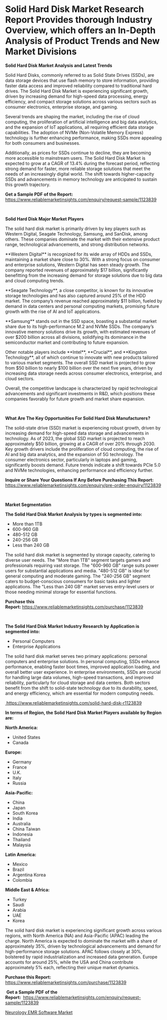<p><h1>Solid Hard Disk Market Research Report Provides thorough Industry Overview, which offers an In-Depth Analysis of Product Trends and New Market Divisions</h1></p><p><strong>Solid Hard Disk Market Analysis and Latest Trends</strong></p>
<p><p>Solid Hard Disks, commonly referred to as Solid State Drives (SSDs), are data storage devices that use flash memory to store information, providing faster data access and improved reliability compared to traditional hard drives. The Solid Hard Disk Market is experiencing significant growth, driven by increasing demand for high-speed data processing, energy efficiency, and compact storage solutions across various sectors such as consumer electronics, enterprise storage, and gaming.</p><p>Several trends are shaping the market, including the rise of cloud computing, the proliferation of artificial intelligence and big data analytics, and the expansion of IoT applications, all requiring efficient data storage capabilities. The adoption of NVMe (Non-Volatile Memory Express) technology is further enhancing performance, making SSDs more appealing for both consumers and businesses.</p><p>Additionally, as prices for SSDs continue to decline, they are becoming more accessible to mainstream users. The Solid Hard Disk Market is expected to grow at a CAGR of 13.4% during the forecast period, reflecting strong demand for faster, more reliable storage solutions that meet the needs of an increasingly digital world. The shift towards higher-capacity SSDs and advancements in memory technology are anticipated to sustain this growth trajectory.</p></p>
<p><strong>Get a Sample PDF of the Report:&nbsp;</strong> <a href="https://www.reliablemarketinsights.com/enquiry/request-sample/1123839?utm_campaign=1937&utm_medium=2&utm_source=Github&utm_content=ia&utm_term=06042025&utm_id=solid-hard-disk">https://www.reliablemarketinsights.com/enquiry/request-sample/1123839</a></p>
<p>&nbsp;</p>
<p><strong>Solid Hard Disk Major Market Players</strong></p>
<p><p>The solid hard disk market is primarily driven by key players such as Western Digital, Seagate Technology, Samsung, and SanDisk, among others. These companies dominate the market with their extensive product range, technological advancements, and strong distribution networks.</p><p>**Western Digital** is recognized for its wide array of HDDs and SSDs, maintaining a market share close to 30%. With a strong focus on consumer and enterprise solutions, Western Digital has seen steady growth. The company reported revenues of approximately $17 billion, significantly benefitting from the increasing demand for storage solutions due to big data and cloud computing trends.</p><p>**Seagate Technology**, a close competitor, is known for its innovative storage technologies and has also captured around 25% of the HDD market. The company’s revenue reached approximately $11 billion, fueled by demand in data centers and personal computing markets, promising future growth with the rise of AI and IoT applications.</p><p>**Samsung** stands out in the SSD space, boasting a substantial market share due to its high-performance M.2 and NVMe SSDs. The company’s innovative memory solutions drive its growth, with estimated revenues of over $200 billion across all divisions, solidifying its dominance in the semiconductor market and contributing to future expansion.</p><p>Other notable players include **Intel**, **Crucial**, and **Kingston Technology**, all of which continue to innovate with new products tailored to various market segments. The overall SSD market is projected to grow from $50 billion to nearly $100 billion over the next five years, driven by increasing data storage needs across consumer electronics, enterprise, and cloud sectors.</p><p>Overall, the competitive landscape is characterized by rapid technological advancements and significant investments in R&D, which positions these companies favorably for future growth and market share expansion.</p></p>
<p>&nbsp;</p>
<p><strong>What Are The Key Opportunities For Solid Hard Disk Manufacturers?</strong></p>
<p><p>The solid-state drive (SSD) market is experiencing robust growth, driven by increasing demand for high-speed data storage and advancements in technology. As of 2023, the global SSD market is projected to reach approximately $50 billion, growing at a CAGR of over 20% through 2030. Key growth drivers include the proliferation of cloud computing, the rise of AI and big data analytics, and the expansion of 5G technology. The consumer electronics sector, particularly in laptops and gaming, significantly boosts demand. Future trends indicate a shift towards PCIe 5.0 and NVMe technologies, enhancing performance and efficiency further.</p></p>
<p><strong>Inquire or Share Your Questions If Any Before Purchasing This Report:</strong> <a href="https://www.reliablemarketinsights.com/enquiry/pre-order-enquiry/1123839?utm_campaign=1937&utm_medium=2&utm_source=Github&utm_content=ia&utm_term=06042025&utm_id=solid-hard-disk">https://www.reliablemarketinsights.com/enquiry/pre-order-enquiry/1123839</a></p>
<p>&nbsp;</p>
<p><strong>Market Segmentation</strong></p>
<p><strong>The Solid Hard Disk Market Analysis by types is segmented into:</strong></p>
<p><ul><li>More than 1TB</li><li>600-960 GB</li><li>480-512 GB</li><li>240-256 GB</li><li>Less than 240 GB</li></ul></p>
<p><p>The solid hard disk market is segmented by storage capacity, catering to diverse user needs. The "More than 1TB" segment targets gamers and professionals requiring vast storage. The "600-960 GB" range suits power users for substantial applications and media. "480-512 GB" is ideal for general computing and moderate gaming. The "240-256 GB" segment caters to budget-conscious consumers for basic tasks and lighter applications. The "Less than 240 GB" market serves entry-level users or those needing minimal storage for essential functions.</p></p>
<p><strong>Purchase this Report:&nbsp;</strong><a href="https://www.reliablemarketinsights.com/purchase/1123839?utm_campaign=1937&utm_medium=2&utm_source=Github&utm_content=ia&utm_term=06042025&utm_id=solid-hard-disk">https://www.reliablemarketinsights.com/purchase/1123839</a></p>
<p>&nbsp;</p>
<p><strong>The Solid Hard Disk Market Industry Research by Application is segmented into:</strong></p>
<p><ul><li>Personal Computers</li><li>Enterprise Applications</li></ul></p>
<p><p>The solid hard disk market serves two primary applications: personal computers and enterprise solutions. In personal computing, SSDs enhance performance, enabling faster boot times, improved application loading, and overall better user experience. In enterprise environments, SSDs are crucial for handling large data volumes, high-speed transactions, and improved reliability, particularly for cloud storage and data centers. Both sectors benefit from the shift to solid-state technology due to its durability, speed, and energy efficiency, which are essential for modern computing needs.</p></p>
<p><a href="https://www.reliablemarketinsights.com/solid-hard-disk-r1123839?utm_campaign=1937&utm_medium=2&utm_source=Github&utm_content=ia&utm_term=06042025&utm_id=solid-hard-disk">&nbsp;https://www.reliablemarketinsights.com/solid-hard-disk-r1123839</a></p>
<p><strong>In terms of Region, the Solid Hard Disk Market Players available by Region are:</strong></p>
<p>
    <p> <strong> North America: </strong>
        <ul>
            <li>United States</li>
            <li>Canada</li>
        </ul>
        </p> 
    <p> <strong> Europe: </strong>
        <ul>
            <li>Germany</li>
            <li>France</li>
            <li>U.K.</li>
            <li>Italy</li>
            <li>Russia</li>
        </ul>
        </p> 
    <p> <strong> Asia-Pacific: </strong>
        <ul>
            <li>China</li>
            <li>Japan</li>
            <li>South Korea</li>
            <li>India</li>
            <li>Australia</li>
            <li>China Taiwan</li>
            <li>Indonesia</li>
            <li>Thailand</li>
            <li>Malaysia</li>
        </ul>
        </p> 
    <p> <strong> Latin America: </strong>
        <ul>
            <li>Mexico</li>
            <li>Brazil</li>
            <li>Argentina Korea</li>
            <li>Colombia</li>
        </ul>
        </p> 
    <p> <strong> Middle East & Africa: </strong>
        <ul>
            <li>Turkey</li>
            <li>Saudi</li>
            <li>Arabia</li>
            <li>UAE</li>
            <li>Korea</li>
        </ul>
    </p>
    </p>
<p><p>The solid hard disk market is experiencing significant growth across various regions, with North America (NA) and Asia-Pacific (APAC) leading the charge. North America is expected to dominate the market with a share of approximately 35%, driven by technological advancements and demand for high-performance storage solutions. APAC follows closely at 30%, bolstered by rapid industrialization and increased data generation. Europe accounts for around 25%, while the USA and China contribute approximately 5% each, reflecting their unique market dynamics.</p></p>
<p><strong>Purchase this Report: </strong><a href="https://www.reliablemarketinsights.com/purchase/1123839?utm_campaign=1937&utm_medium=2&utm_source=Github&utm_content=ia&utm_term=06042025&utm_id=solid-hard-disk">https://www.reliablemarketinsights.com/purchase/1123839</a></p>
<p>&nbsp;<strong>Get a Sample PDF of the Report:&nbsp;&nbsp;</strong><a href="https://www.reliablemarketinsights.com/enquiry/request-sample/1123839?utm_campaign=1937&utm_medium=2&utm_source=Github&utm_content=ia&utm_term=06042025&utm_id=solid-hard-disk">https://www.reliablemarketinsights.com/enquiry/request-sample/1123839</a></p>
<p><strong></strong></p>
<p><p><a href="https://github.com/bmorecock/Market-Research-Report-List-6/blob/main/neurology-emr-software-market.md?utm_campaign=1937&utm_medium=2&utm_source=Github&utm_content=ia&utm_term=06042025&utm_id=solid-hard-disk">Neurology EMR Software Market</a></p></p>